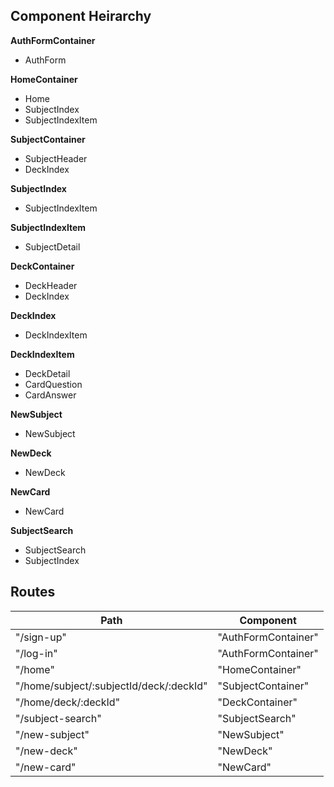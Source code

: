 ## Component Heirarchy

**AuthFormContainer**
 - AuthForm

**HomeContainer**
 - Home
 - SubjectIndex
 - SubjectIndexItem

**SubjectContainer**
 - SubjectHeader
 - DeckIndex

**SubjectIndex**
 - SubjectIndexItem

**SubjectIndexItem**
 - SubjectDetail

**DeckContainer**
 - DeckHeader
 - DeckIndex

**DeckIndex**
 - DeckIndexItem

**DeckIndexItem**
 - DeckDetail
 - CardQuestion
 - CardAnswer

**NewSubject**
 - NewSubject

**NewDeck**
 - NewDeck

**NewCard**
 - NewCard

**SubjectSearch**
 - SubjectSearch
 - SubjectIndex

## Routes

|Path   | Component   |
|-------|-------------|
| "/sign-up" | "AuthFormContainer" |
| "/log-in" | "AuthFormContainer" |
| "/home" | "HomeContainer" |
| "/home/subject/:subjectId/deck/:deckId" | "SubjectContainer" |
| "/home/deck/:deckId" | "DeckContainer" |
| "/subject-search" | "SubjectSearch" |
| "/new-subject" | "NewSubject" |
| "/new-deck" | "NewDeck" |
| "/new-card" | "NewCard" |
